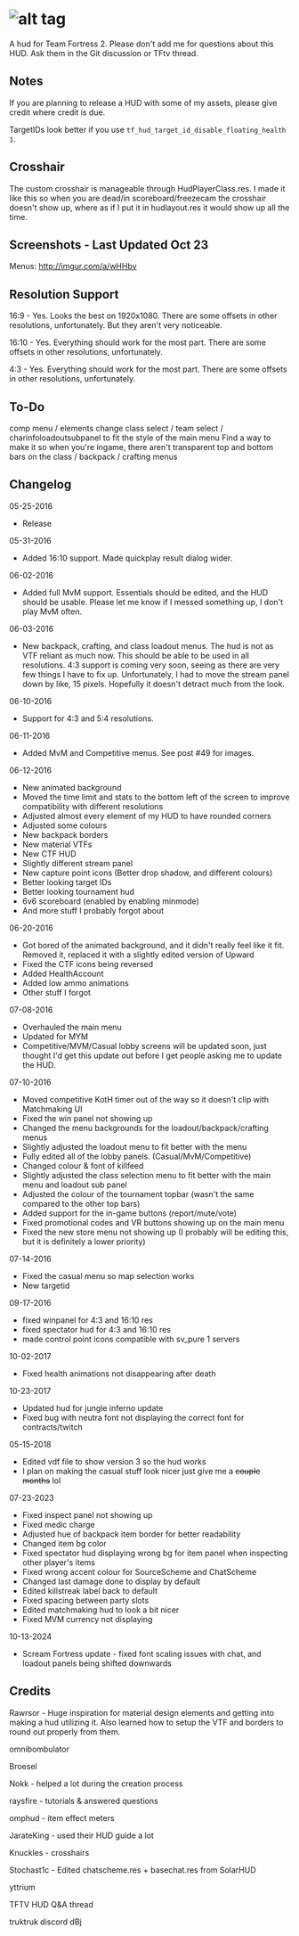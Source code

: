![alt tag](http://puu.sh/pzP1A/5fdda5dee6.png)
=========

A hud for Team Fortress 2.
Please don't add me for questions about this HUD. Ask them in the Git discussion or TFtv thread.

Notes
------------

If you are planning to release a HUD with some of my assets, please give credit where credit is due.

TargetIDs look better if you use ```tf_hud_target_id_disable_floating_health 1```.

Crosshair
--------------
The custom crosshair is manageable through HudPlayerClass.res. I made it like this so when you are dead/in scoreboard/freezecam the crosshair doesn't show up, where as if I put it in hudlayout.res it would show up all the time. 

Screenshots - Last Updated Oct 23
----------
Menus: http://imgur.com/a/wHHbv

Resolution Support
----------
16:9 - Yes. Looks the best on 1920x1080. There are some offsets in other resolutions, unfortunately. But they aren't very noticeable.

16:10 - Yes. Everything should work for the most part. There are some offsets in other resolutions, unfortunately.

4:3 - Yes. Everything should work for the most part. There are some offsets in other resolutions, unfortunately.

To-Do
---------
comp menu / elements
change class select / team select / charinfoloadoutsubpanel to fit the style of the main menu
Find a way to make it so when you're ingame, there aren't transparent top and bottom bars on the class / backpack / crafting menus

Changelog
----------

05-25-2016
- Release

05-31-2016
- Added 16:10 support. Made quickplay result dialog wider.

06-02-2016
- Added full MvM support. Essentials should be edited, and the HUD should be usable. Please let me know if I messed something up, I don't play MvM often.

06-03-2016
- New backpack, crafting, and class loadout menus. The hud is not as VTF reliant as much now. This should be able to be used in all resolutions. 4:3 support is coming very soon, seeing as there are very few things I have to fix up. Unfortunately, I had to move the stream panel down by like, 15 pixels. Hopefully it doesn't detract much from the look.

06-10-2016
- Support for 4:3 and 5:4 resolutions.

06-11-2016
- Added MvM and Competitive menus. See post #49 for images.

06-12-2016
- New animated background
- Moved the time limit and stats to the bottom left of the screen to improve compatibility with different resolutions
- Adjusted almost every element of my HUD to have rounded corners
- Adjusted some colours
- New backpack borders
- New material VTFs
- New CTF HUD
- Slightly different stream panel
- New capture point icons (Better drop shadow, and different colours)
- Better looking target IDs
- Better looking tournament hud
- 6v6 scoreboard (enabled by enabling minmode)
- And more stuff I probably forgot about
 
06-20-2016
- Got bored of the animated background, and it didn't really feel like it fit. Removed it, replaced it with a slightly edited version of Upward
- Fixed the CTF icons being reversed
- Added HealthAccount
- Added low ammo animations
- Other stuff I forgot

07-08-2016
- Overhauled the main menu
- Updated for MYM
- Competitive/MVM/Casual lobby screens will be updated soon, just thought I'd get this update out before I get people asking me to update the HUD.

07-10-2016
- Moved competitive KotH timer out of the way so it doesn't clip with Matchmaking UI
- Fixed the win panel not showing up
- Changed the menu backgrounds for the loadout/backpack/crafting menus
- Slightly adjusted the loadout menu to fit better with the menu
- Fully edited all of the lobby panels. (Casual/MvM/Competitive)
- Changed colour & font of killfeed
- Slightly adjusted the class selection menu to fit better with the main menu and loadout sub panel
- Adjusted the colour of the tournament topbar (wasn't the same compared to the other top bars)
- Added support for the in-game buttons (report/mute/vote)
- Fixed promotional codes and VR buttons showing up on the main menu
- Fixed the new store menu not showing up (I probably will be editing this, but it is definitely a lower priority)

07-14-2016
- Fixed the casual menu so map selection works 
- New targetid

09-17-2016
- fixed winpanel for 4:3 and 16:10 res
- fixed spectator hud for 4:3 and 16:10 res
- made control point icons compatible with sv_pure 1 servers

10-02-2017
- Fixed health animations not disappearing after death

10-23-2017
- Updated hud for jungle inferno update
- Fixed bug with neutra font not displaying the correct font for contracts/twitch

05-15-2018
- Edited vdf file to show version 3 so the hud works
- I plan on making the casual stuff look nicer just give me a <s>couple months</s> lol

07-23-2023
- Fixed inspect panel not showing up
- Fixed medic charge
- Adjusted hue of backpack item border for better readability
- Changed item bg color
- Fixed spectator hud displaying wrong bg for item panel when inspecting other player's items
- Fixed wrong accent colour for SourceScheme and ChatScheme
- Changed last damage done to display by default
- Edited killstreak label back to default
- Fixed spacing between party slots
- Edited matchmaking hud to look a bit nicer
- Fixed MVM currency not displaying

10-13-2024
- Scream Fortress update - fixed font scaling issues with chat, and loadout panels being shifted downwards


Credits
---------
Rawrsor - Huge inspiration for material design elements and getting into making a hud utilizing it. Also learned how to setup the VTF and borders to round out properly from them.

omnibombulator

Broesel

Nokk - helped a lot during the creation process

raysfire - tutorials & answered questions

omphud - item effect meters

JarateKing - used their HUD guide a lot

Knuckles - crosshairs

Stochast1c - Edited chatscheme.res + basechat.res from SolarHUD

yttrium

TFTV HUD Q&A thread

truktruk discord dBj
